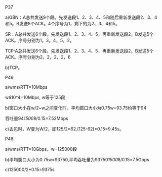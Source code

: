 P37

a)GBN：A总共发送9个段。先发送段1、2、3、4、5和随后重新发送段2、3、4和5。B发送8个ACK。4个序号为1，剩下的为2、3、4和5。

SR：A总共发送6个段。先发送段1、2、3、4、5，再重新发送段2。B发送5个ACK。序号分别为1，3，4，5，2。

TCP:A总共发送6个段。先发送段1、2、3、4、5，再重新发送段2。B发送5个ACK。序号分别为2，2，2，2，6

b)TCP。

P46

a)wms/RTT=10Mbps

w*8*10^4=10Mbps, w等于125段

b)窗口大小在w/2~w之间变化时，平均窗口大小为0.75w=93.75约等于94

吞吐量94*1500*8/0.15=7.52Mbps

c)丢包时，W变为W/2，即125/2=62.(125-62)*0.15=9.45s。

P48

a)wms/RTT=10Gbps，w=125000段

b)平均窗口大小为0.75w=93750,平均吞吐量为93750*1500*8/0.15=7.5Gbps

c)125000/2*0.15=9375s
